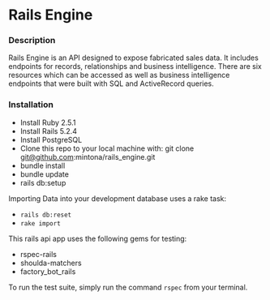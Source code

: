 # Rails Engine

### Description
Rails Engine is an API designed to expose fabricated sales data. It includes endpoints for records, relationships and business intelligence. There are six resources which can be accessed as well as business intelligence endpoints that were built with SQL and ActiveRecord queries.

### Installation
* Install Ruby 2.5.1
* Install Rails 5.2.4
* Install PostgreSQL
* Clone this repo to your local machine with: git clone git@github.com:mintona/rails_engine.git
* bundle install
* bundle update
* rails db:setup

Importing Data into your development database uses a rake task:
* `rails db:reset`
* `rake import`

This rails api app uses the following gems for testing:
   * rspec-rails
   * shoulda-matchers
   * factory_bot_rails

To run the test suite, simply run the command `rspec` from your terminal.
